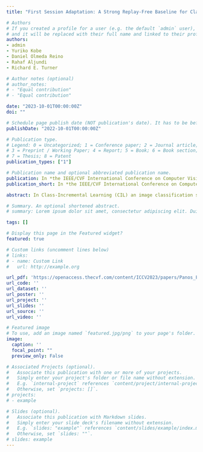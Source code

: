 ```yaml
---
title: "First Session Adaptation: A Strong Replay-Free Baseline for Class-Incremental Learning"

# Authors
# If you created a profile for a user (e.g. the default `admin` user), write the username (folder name) here 
# and it will be replaced with their full name and linked to their profile.
authors:
- admin
- Yuriko Kobe
- Daniel Olmeda Reino
- Rahaf Aljundi
- Richard E. Turner

# Author notes (optional)
# author_notes:
# - "Equal contribution"
# - "Equal contribution"

date: "2023-10-01T00:00:00Z"
doi: ""

# Schedule page publish date (NOT publication's date). It has to be before current date if you want to sse it in your page (A).
publishDate: "2022-10-01T00:00:00Z"

# Publication type.
# Legend: 0 = Uncategorized; 1 = Conference paper; 2 = Journal article;
# 3 = Preprint / Working Paper; 4 = Report; 5 = Book; 6 = Book section;
# 7 = Thesis; 8 = Patent
publication_types: ["1"]

# Publication name and optional abbreviated publication name.
publication: In *the IEEE/CVF International Conference on Computer Vision (ICCV)}*
publication_short: In *the IEEE/CVF International Conference on Computer Vision (ICCV)}*

abstract: In Class-Incremental Learning (CIL) an image classification system is exposed to new classes in each learning session and must be updated incrementally. Methods approaching this problem have updated both the classification head and the feature extractor body at each session of CIL. In this work, we develop a baseline method, First Session Adaptation (FSA), that sheds light on the efficacy of existing CIL approaches, and allows us to assess the relative performance contributions from head and body adaption. FSA adapts a pre-trained neural network body only on the first learning session and fixes it thereafter; a head based on linear discriminant analysis (LDA), is then placed on top of the adapted body, allowing exact updates through CIL. FSA is replay-free i.e. it does not memorize examples from previous sessions of continual learning. To empirically motivate FSA, we first consider a diverse selection of 22 imageclassification datasets, evaluating different heads and body adaptation techniques in high/low-shot offline settings. We find that the LDA head performs well and supports CIL outof-the-box. We also find that Featurewise Layer Modulation (FiLM) adapters are highly effective in the few-shot setting, and full-body adaption in the high-shot setting. Second, we empirically investigate various CIL settings including highshot CIL and few-shot CIL, including settings that have previously been used in the literature. We show that FSA significantly improves over the state-of-the-art in 15 of the 16 settings considered. FSA with FiLM adapters is especially performant in the few-shot setting. These results indicate that current approaches to continuous body adaptation are not working as expected. Finally, we propose a measure that can be applied to a set of unlabelled inputs which is predictive of the benefits of body adaptation. 

# Summary. An optional shortened abstract.
# summary: Lorem ipsum dolor sit amet, consectetur adipiscing elit. Duis posuere tellus ac convallis placerat. Proin tincidunt magna sed ex sollicitudin condimentum.

tags: []

# Display this page in the Featured widget?
featured: true

# Custom links (uncomment lines below)
# links:
# - name: Custom Link
#   url: http://example.org

url_pdf: 'https://openaccess.thecvf.com/content/ICCV2023/papers/Panos_First_Session_Adaptation_A_Strong_Replay-Free_Baseline_for_Class-Incremental_Learning_ICCV_2023_paper.pdf'
url_code: ''
url_dataset: ''
url_poster: ''
url_project: ''
url_slides: ''
url_source: ''
url_video: ''

# Featured image
# To use, add an image named `featured.jpg/png` to your page's folder. 
image:
  caption: ''
  focal_point: ""
  preview_only: False

# Associated Projects (optional).
#   Associate this publication with one or more of your projects.
#   Simply enter your project's folder or file name without extension.
#   E.g. `internal-project` references `content/project/internal-project/index.md`.
#   Otherwise, set `projects: []`.
# projects:
# - example

# Slides (optional).
#   Associate this publication with Markdown slides.
#   Simply enter your slide deck's filename without extension.
#   E.g. `slides: "example"` references `content/slides/example/index.md`.
#   Otherwise, set `slides: ""`.
# slides: example
---
```

